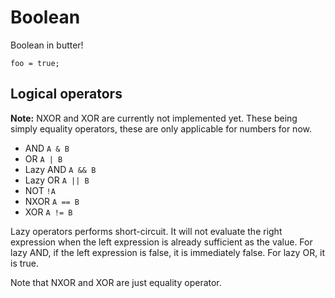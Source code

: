 # Boolean

Boolean in butter!

```butter
foo = true;
```

## Logical operators

**Note:** NXOR and XOR are currently not implemented yet. These being simply equality operators, these are only applicable for numbers for now.

- AND `A & B`
- OR `A | B`
- Lazy AND `A && B`
- Lazy OR `A || B`
- NOT `!A`
- NXOR `A == B`
- XOR `A != B`

Lazy operators performs short-circuit. It will not evaluate the right expression when the left expression is already sufficient as the value. For lazy AND, if the left expression is false, it is immediately false. For lazy OR, it is true.

Note that NXOR and XOR are just equality operator.
